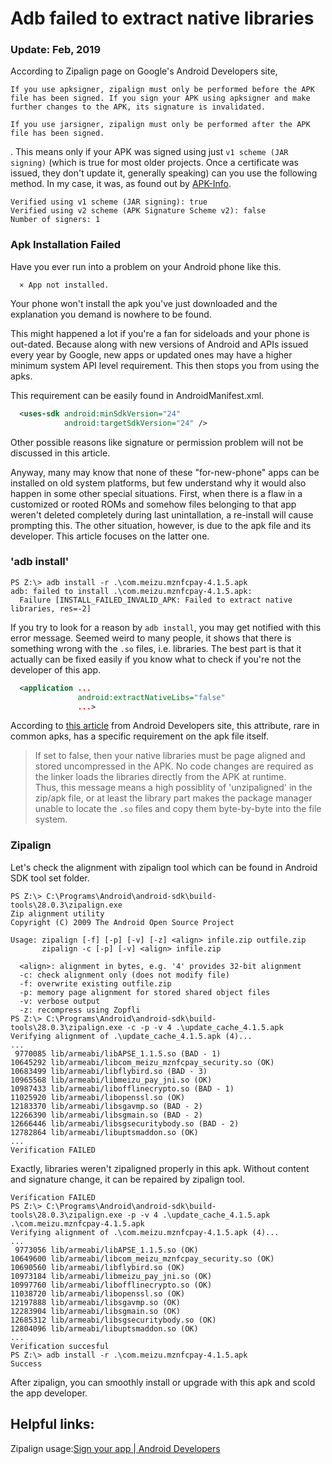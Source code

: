 <script language="javascript" type="text/javascript" src="/LanguageBar.js"></script>
<!-- # michaelx-corner -->
# Adb failed to extract native libraries

### Update: Feb, 2019
  According to Zipalign page on Google's Android Developers site, 
```
If you use apksigner, zipalign must only be performed before the APK file has been signed. If you sign your APK using apksigner and make further changes to the APK, its signature is invalidated.

If you use jarsigner, zipalign must only be performed after the APK file has been signed.
```
.
  This means only if your APK was signed using just `v1 scheme (JAR signing)` (which is true for most older projects. Once a certificate was issued, they don't update it, generally speaking) can you use the following method. In my case, it was, as found out by [APK-Info](https://forum.xda-developers.com/android/general/apk-info-rebuild-t3614970).
```
Verified using v1 scheme (JAR signing): true
Verified using v2 scheme (APK Signature Scheme v2): false
Number of signers: 1
```

### Apk Installation Failed
  Have you ever run into a problem on your Android phone like this.
```
  × App not installed.
```
  Your phone won't install the apk you've just downloaded and the explanation you demand is nowhere to be found.  
  
  This might happened a lot if you're a fan for sideloads and your phone is out-dated. Because along with new versions of Android and APIs issued every year by Google, new apps or updated ones may have a higher minimum system API level requirement. This then stops you from using the apks.  
  
  This requirement can be easily found in AndroidManifest.xml.  
```xml
  <uses-sdk android:minSdkVersion="24"
            android:targetSdkVersion="24" />
```
  Other possible reasons like signature or permission problem will not be discussed in this article.  
  
  Anyway, many may know that none of these "for-new-phone" apps can be installed on old system platforms, but few understand why it would also happen in some other special situations. First, when there is a flaw in a customized or rooted ROMs and somehow files belonging to that app weren't deleted completely during last unintallation, a re-install will cause prompting this. The other situation, however, is due to the apk file and its developer. This article focuses on the latter one.  

### 'adb install'
```
PS Z:\> adb install -r .\com.meizu.mznfcpay-4.1.5.apk
adb: failed to install .\com.meizu.mznfcpay-4.1.5.apk: 
  Failure [INSTALL_FAILED_INVALID_APK: Failed to extract native libraries, res=-2]
```
  If you try to look for a reason by `adb install`, you may get notified with this error message. Seemed weird to many people, it shows that there is something wrong with the `.so` files, i.e. libraries. The best part is that it actually can be fixed easily if you know what to check if you're not the developer of this app.  
```xml
  <application ...
               android:extractNativeLibs="false"
               ...>
```
  According to [this article](https://developer.android.google.cn/guide/topics/manifest/application-element#extractNativeLibs) from Android Developers site, this attribute, rare in common apks, has a specific requirement on the apk file itself.
> If set to false, then your native libraries must be page aligned and stored uncompressed in the APK. No code changes are required as the linker loads the libraries directly from the APK at runtime.  
  Thus, this message means a high possiblity of 'unzipaligned' in the zip/apk file, or at least the library part makes the package manager unable to locate the `.so` files and copy them byte-by-byte into the file system.  
  
### Zipalign
  Let's check the alignment with zipalign tool which can be found in Android SDK tool set folder.
```
PS Z:\> C:\Programs\Android\android-sdk\build-tools\28.0.3\zipalign.exe
Zip alignment utility
Copyright (C) 2009 The Android Open Source Project

Usage: zipalign [-f] [-p] [-v] [-z] <align> infile.zip outfile.zip
       zipalign -c [-p] [-v] <align> infile.zip

  <align>: alignment in bytes, e.g. '4' provides 32-bit alignment
  -c: check alignment only (does not modify file)
  -f: overwrite existing outfile.zip
  -p: memory page alignment for stored shared object files
  -v: verbose output
  -z: recompress using Zopfli
PS Z:\> C:\Programs\Android\android-sdk\build-tools\28.0.3\zipalign.exe -c -p -v 4 .\update_cache_4.1.5.apk
Verifying alignment of .\update_cache_4.1.5.apk (4)...
...
 9770085 lib/armeabi/libAPSE_1.1.5.so (BAD - 1)
10645292 lib/armeabi/libcom_meizu_mznfcpay_security.so (OK)
10683499 lib/armeabi/libflybird.so (BAD - 3)
10965568 lib/armeabi/libmeizu_pay_jni.so (OK)
10987433 lib/armeabi/libofflinecrypto.so (BAD - 1)
11025920 lib/armeabi/libopenssl.so (OK)
12183370 lib/armeabi/libsgavmp.so (BAD - 2)
12266390 lib/armeabi/libsgmain.so (BAD - 2)
12666446 lib/armeabi/libsgsecuritybody.so (BAD - 2)
12782864 lib/armeabi/libuptsmaddon.so (OK)
...
Verification FAILED
```
  Exactly, libraries weren't zipaligned properly in this apk. Without content and signature change, it can be repaired by zipalign tool.  
```
Verification FAILED
PS Z:\> C:\Programs\Android\android-sdk\build-tools\28.0.3\zipalign.exe -p -v 4 .\update_cache_4.1.5.apk .\com.meizu.mznfcpay-4.1.5.apk
Verifying alignment of .\com.meizu.mznfcpay-4.1.5.apk (4)...
...
 9773056 lib/armeabi/libAPSE_1.1.5.so (OK)
10649600 lib/armeabi/libcom_meizu_mznfcpay_security.so (OK)
10690560 lib/armeabi/libflybird.so (OK)
10973184 lib/armeabi/libmeizu_pay_jni.so (OK)
10997760 lib/armeabi/libofflinecrypto.so (OK)
11038720 lib/armeabi/libopenssl.so (OK)
12197888 lib/armeabi/libsgavmp.so (OK)
12283904 lib/armeabi/libsgmain.so (OK)
12685312 lib/armeabi/libsgsecuritybody.so (OK)
12804096 lib/armeabi/libuptsmaddon.so (OK)
...
Verification succesful
PS Z:\> adb install -r .\com.meizu.mznfcpay-4.1.5.apk
Success
```
  After zipalign, you can smoothly install or upgrade with this apk and scold the app developer.  

## Helpful links:
  Zipalign usage:[Sign your app | Android Developers](https://developer.android.google.cn/studio/publish/app-signing)
